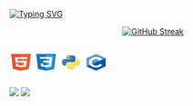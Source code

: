 [![Typing SVG](https://readme-typing-svg.demolab.com?font=Fira+Code&pause=1000&color=F78E69&repeat=false&width=435&lines=Ryan+Furtado+de+Almeida)](https://git.io/typing-svg)

<div align="center">
  <a href="https://github.com/RyanFurt12">
  
  [![GitHub Streak](https://streak-stats.demolab.com?user=RyanFurt12&theme=great-gatsby&border_radius=30&locale=pt_BR&date_format=M%20j%5B%2C%20Y%5D&mode=weekly&fire=FF530E)](https://git.io/streak-stats)
  
</div>
<div style="display: inline_block"><br>
  <img align="center" alt="HTML" height="30" width="40" src="https://raw.githubusercontent.com/devicons/devicon/master/icons/html5/html5-original.svg">
  <img align="center" alt="CSS" height="30" width="40" src="https://raw.githubusercontent.com/devicons/devicon/master/icons/css3/css3-original.svg">
  <img align="center" alt="Python" height="30" width="40" src="https://raw.githubusercontent.com/devicons/devicon/master/icons/python/python-original.svg">
  <img align="center" alt="C++" height="30" width="40" src="https://raw.githubusercontent.com/devicons/devicon/master/icons/c/c-original.svg">
 
</div>
  
  ##
 
<div> 
  <a href="https://www.instagram.com/ryanfurt_12/" target="_blank"><img src="https://img.shields.io/badge/-Instagram-%23E4405F?style=for-the-badge&logo=instagram&logoColor=white" target="_blank"></a>
  <a href="https://www.linkedin.com/in/ryanfurtadoa/" target="_blank"><img src="https://img.shields.io/badge/-LinkedIn-%230077B5?style=for-the-badge&logo=linkedin&logoColor=white" target="_blank"></a> 
</div>

<!--
**RyanFurt12/RyanFurt12** is a ✨ _special_ ✨ repository because its `README.md` (this file) appears on your GitHub profile.

Here are some ideas to get you started:

- 🔭 I’m currently working on ...
- 🌱 I’m currently learning ...
- 👯 I’m looking to collaborate on ...
- 🤔 I’m looking for help with ...
- 💬 Ask me about ...
- 📫 How to reach me: ...
- 😄 Pronouns: ...
- ⚡ Fun fact: ...


 <img align="right" alt="PICTURE" height="150" style="border-radius:50px;" src="https://media.licdn.com/dms/image/C4D03AQEVboTi4K6S-A/profile-displayphoto-shrink_800_800/0/1663849546004?e=1678924800&v=beta&t=qQvG2Knyj8pEPjYmNwBqPvuPjddJCsi4alKGDKyaVpA">
-->
